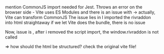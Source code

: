 mention CommonJS import needed for Jest.
Throws an error on the browser side - Vite uses ES Modules and there is an issue with
-> actually, Vite can transform CommonJS
The issue lies in I imported the rivraddon into html straightaway
if we let Vite does the bundle, there is no issue

Now, issue is , after i removed the script import, the window.rivraddon is not called

=> how should the html be structured? check the original vite file!
